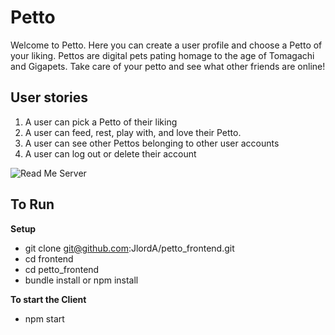 # Petto

Welcome to Petto.  Here you can create a user profile and choose a Petto of your liking.  Pettos are digital pets pating homage to the age of Tomagachi and Gigapets.  Take care of your petto and see what other friends are online!

## User stories

1. A user can pick a Petto of their liking
2. A user can feed, rest, play with, and love their Petto.
3. A user can see other Pettos belonging to other user accounts
4. A user can log out or delete their account

![Read Me Server](src/assets/images/Petto.gif)

## To Run

**Setup**
* git clone git@github.com:JlordA/petto_frontend.git
* cd frontend
* cd petto_frontend
* bundle install or npm install

**To start the Client**
* npm start
